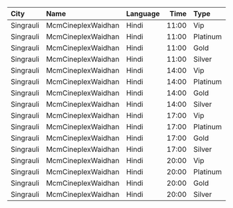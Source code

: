 | City      | Name               | Language |  Time | Type     | Price | Capacity | Booked |
| :-------- | :----------------- | :------- | ----: | :------- | ----: | -------: | -----: |
| Singrauli | McmCineplexWaidhan | Hindi    | 11:00 | Vip      |  280₹ |       33 |      8 |
| Singrauli | McmCineplexWaidhan | Hindi    | 11:00 | Platinum |  220₹ |       90 |     12 |
| Singrauli | McmCineplexWaidhan | Hindi    | 11:00 | Gold     |  170₹ |      148 |     30 |
| Singrauli | McmCineplexWaidhan | Hindi    | 11:00 | Silver   |  110₹ |       45 |      0 |
| Singrauli | McmCineplexWaidhan | Hindi    | 14:00 | Vip      |  280₹ |       33 |      8 |
| Singrauli | McmCineplexWaidhan | Hindi    | 14:00 | Platinum |  220₹ |       90 |     12 |
| Singrauli | McmCineplexWaidhan | Hindi    | 14:00 | Gold     |  170₹ |      148 |     30 |
| Singrauli | McmCineplexWaidhan | Hindi    | 14:00 | Silver   |  110₹ |       45 |      0 |
| Singrauli | McmCineplexWaidhan | Hindi    | 17:00 | Vip      |  280₹ |       33 |      8 |
| Singrauli | McmCineplexWaidhan | Hindi    | 17:00 | Platinum |  220₹ |       90 |     12 |
| Singrauli | McmCineplexWaidhan | Hindi    | 17:00 | Gold     |  170₹ |      148 |     30 |
| Singrauli | McmCineplexWaidhan | Hindi    | 17:00 | Silver   |  110₹ |       45 |      0 |
| Singrauli | McmCineplexWaidhan | Hindi    | 20:00 | Vip      |  280₹ |       33 |      8 |
| Singrauli | McmCineplexWaidhan | Hindi    | 20:00 | Platinum |  220₹ |       90 |     12 |
| Singrauli | McmCineplexWaidhan | Hindi    | 20:00 | Gold     |  170₹ |      148 |     30 |
| Singrauli | McmCineplexWaidhan | Hindi    | 20:00 | Silver   |  110₹ |       45 |      0 |